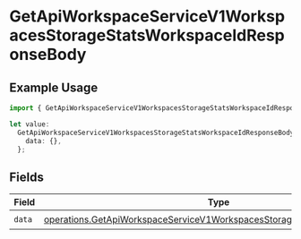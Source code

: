 # GetApiWorkspaceServiceV1WorkspacesStorageStatsWorkspaceIdResponseBody

## Example Usage

```typescript
import { GetApiWorkspaceServiceV1WorkspacesStorageStatsWorkspaceIdResponseBody } from "oppulence-backend-sdk/models/operations";

let value:
  GetApiWorkspaceServiceV1WorkspacesStorageStatsWorkspaceIdResponseBody = {
    data: {},
  };
```

## Fields

| Field                                                                                                                                                                | Type                                                                                                                                                                 | Required                                                                                                                                                             | Description                                                                                                                                                          |
| -------------------------------------------------------------------------------------------------------------------------------------------------------------------- | -------------------------------------------------------------------------------------------------------------------------------------------------------------------- | -------------------------------------------------------------------------------------------------------------------------------------------------------------------- | -------------------------------------------------------------------------------------------------------------------------------------------------------------------- |
| `data`                                                                                                                                                               | [operations.GetApiWorkspaceServiceV1WorkspacesStorageStatsWorkspaceIdData](../../models/operations/getapiworkspaceservicev1workspacesstoragestatsworkspaceiddata.md) | :heavy_check_mark:                                                                                                                                                   | N/A                                                                                                                                                                  |